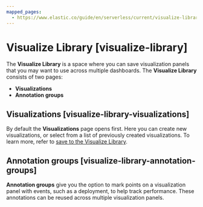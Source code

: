 ```yaml
---
mapped_pages:
  - https://www.elastic.co/guide/en/serverless/current/visualize-library.html
---
```


# Visualize Library [visualize-library]

The **Visualize Library** is a space where you can save visualization panels that you may want to use across multiple dashboards. The **Visualize Library** consists of two pages:

* **Visualizations**
* **Annotation groups**


## Visualizations [visualize-library-visualizations]

By default the **Visualizations** page opens first. Here you can create new visualizations, or select from a list of previously created visualizations. To learn more, refer to [save to the Visualize Library](../../explore-analyze/visualize/manage-panels.md).


## Annotation groups [visualize-library-annotation-groups]

**Annotation groups** give you the option to mark points on a visualization panel with events, such as a deployment, to help track performance. These annotations can be reused across multiple visualization panels.
